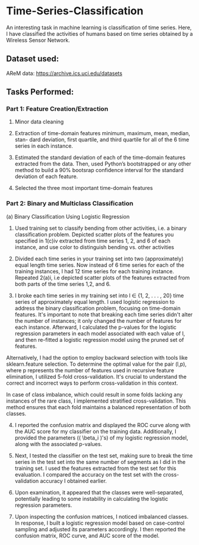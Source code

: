 # Time-Series-Classification
An interesting task in machine learning is classification of time series. Here, I have classified the activities of humans based on time series obtained by a Wireless Sensor Network. 

## Dataset used:  
AReM data: https://archive.ics.uci.edu/datasets

## Tasks Performed: 
### Part 1:  Feature Creation/Extraction

1. Minor data cleaning
   
2. Extraction of time-domain features minimum, maximum, mean, median, stan-
dard deviation, first quartile, and third quartile for all of the 6 time series
in each instance.

3. Estimated the standard deviation of each of the time-domain features
extracted from the data. Then, used Python’s bootstrapped or any other
method to build a 90% bootsrap confidence interval for the standard deviation
of each feature.

4. Selected the three most important time-domain features

### Part 2: Binary and Multiclass Classification

(a) Binary Classification Using Logistic Regression

1. Used training set to classify bending from other activities, i.e. a binary classification problem. Depicted scatter plots of the features you specified in 1(c)iv extracted from time series 1, 2, and 6 of each instance, and use color to distinguish bending vs. other activities

2. Divided each time series in your training set into two (approximately) equal
length time series. Now instead of 6 time series for each of the training
instances, I had 12 time series for each training instance. Repeated 2(a)i, i.e depicted scatter plots of the features extracted from both parts of the time series 1,2, and 6.

3. I broke each time series in my training set into  l ∈ {1, 2, . . . , 20}  time series of approximately equal length. I used logistic regression to address the binary classification problem, focusing on time-domain features. It's important to note that breaking each time series didn't alter the number of instances; it only changed the number of features for each instance. Afterward, I calculated the p-values for the logistic regression parameters in each model associated with each value of l, and then re-fitted a logistic regression model using the pruned set of features.
   
Alternatively, I had the option to employ backward selection with tools like sklearn.feature selection. To determine the optimal value for the pair (l,p), where p represents the number of features used in recursive feature elimination, I utilized 5-fold cross-validation. It's crucial to understand the correct and incorrect ways to perform cross-validation in this context.

In case of class imbalance, which could result in some folds lacking any instances of the rare class, I implemented stratified cross-validation. This method ensures that each fold maintains a balanced representation of both classes.

4. I reported the confusion matrix and displayed the ROC curve along with the AUC score for my classifier on the training data. Additionally, I provided the parameters (\( \beta_i \)'s) of my logistic regression model, along with the associated p-values.

5. Next, I tested the classifier on the test set, making sure to break the time series in the test set into the same number of segments as I did in the training set. I used the features extracted from the test set for this evaluation. I compared the accuracy on the test set with the cross-validation accuracy I obtained earlier.

6. Upon examination, it appeared that the classes were well-separated, potentially leading to some instability in calculating the logistic regression parameters.

7. Upon inspecting the confusion matrices, I noticed imbalanced classes. In response, I built a logistic regression model based on case-control sampling and adjusted its parameters accordingly. I then reported the confusion matrix, ROC curve, and AUC score of the model.





